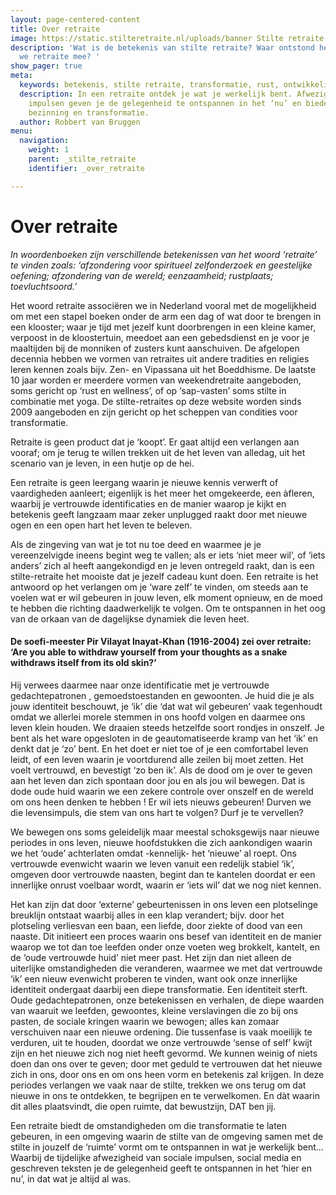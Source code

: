 ```yaml
---
layout: page-centered-content
title: Over retraite
image: https://static.stilteretraite.nl/uploads/banner Stilte retraite.jpg
description: 'Wat is de betekenis van stilte retraite? Waar ontstond het? Waar associeren
  we retraite mee? '
show_pager: true
meta:
  keywords: betekenis, stilte retraite, transformatie, rust, ontwikkeling
  description: In een retraite ontdek je wat je werkelijk bent. Afwezigheid van sociale
    impulsen geven je de gelegenheid te ontspannen in het ‘nu’ en bieden ruimte voor
    bezinning en transformatie.
  author: Robbert van Bruggen
menu:
  navigation:
    weight: 1
    parent: _stilte_retraite
    identifier: _over_retraite

---
```

# Over retraite

_In woordenboeken zijn verschillende betekenissen van het woord ‘retraite’ te vinden zoals: ‘afzondering voor spiritueel zelfonderzoek en geestelijke oefening; afzondering van de wereld; eenzaamheid; rustplaats; toevluchtsoord.’_

Het woord retraite associëren we in Nederland vooral met de mogelijkheid om met een stapel boeken onder de arm een dag of wat door te brengen in een klooster; waar je tijd met jezelf kunt doorbrengen in een kleine kamer, verpoost in de kloostertuin, meedoet aan een gebedsdienst en je voor je maaltijden bij de monniken of zusters kunt aanschuiven. De afgelopen decennia hebben we vormen van retraites uit andere tradities en religies leren kennen zoals bijv. Zen- en Vipassana uit het Boeddhisme. De laatste 10 jaar worden er meerdere vormen van weekendretraite aangeboden, soms gericht op ‘rust en wellness’, of op ‘sap-vasten’ soms stilte in combinatie met yoga. De stilte-retraites op deze website worden sinds 2009 aangeboden en zijn gericht op het scheppen van condities voor transformatie.

Retraite is geen product dat je ‘koopt’. Er gaat altijd een verlangen aan vooraf; om je terug te willen trekken uit de het leven van alledag, uit het scenario van je leven, in een hutje op de hei.

Een retraite is geen leergang waarin je nieuwe kennis verwerft of vaardigheden aanleert; eigenlijk is het meer het omgekeerde, een àfleren, waarbij je vertrouwde identificaties en de manier waarop je kijkt en betekenis geeft langzaam maar zeker unplugged raakt door met nieuwe ogen en een open hart het leven te beleven.

Als de zingeving van wat je tot nu toe deed en waarmee je je vereenzelvigde ineens begint weg te vallen; als er iets ‘niet meer wil’, of ‘iets anders’ zich al heeft aangekondigd en je leven ontregeld raakt, dan is een stilte-retraite het mooiste dat je jezelf cadeau kunt doen. Een retraite is het antwoord op het verlangen om je ‘ware zelf’ te vinden, om steeds aan te voelen wat er wil gebeuren in jouw leven, elk moment opnieuw, en de moed te hebben die richting daadwerkelijk te volgen. Om te ontspannen in het oog van de orkaan van de dagelijkse dynamiek die leven heet.

#### De soefi-meester Pir Vilayat Inayat-Khan (1916-2004) zei over retraite: ‘Are you able to withdraw yourself from your thoughts as a snake withdraws itself from its old skin?’

Hij verwees daarmee naar onze identificatie met je vertrouwde gedachtepatronen , gemoedstoestanden en gewoonten. Je huid die je als jouw identiteit beschouwt, je ‘ik’ die ‘dat wat wil gebeuren’ vaak tegenhoudt omdat we allerlei morele stemmen in ons hoofd volgen en daarmee ons leven klein houden. We draaien steeds hetzelfde soort rondjes in onszelf. Je bent als het ware opgesloten in de geautomatiseerde kramp van het ‘ik’ en denkt dat je ‘zo’ bent. En het doet er niet toe of je een comfortabel leven leidt, of een leven waarin je voortdurend alle zeilen bij moet zetten. Het voelt vertrouwd, en bevestigt ‘zo ben ik’. Als de dood om je over te geven aan het leven dan zich spontaan door jou en als jou wil bewegen. Dat is dode oude huid waarin we een zekere controle over onszelf en de wereld om ons heen denken te hebben ! Er wil iets nieuws gebeuren! Durven we die levensimpuls, die stem van ons hart te volgen? Durf je te vervellen?

We bewegen ons soms geleidelijk maar meestal schoksgewijs naar nieuwe periodes in ons leven, nieuwe hoofdstukken die zich aankondigen waarin we het ‘oude’ achterlaten omdat -kennelijk- het ‘nieuwe’ al roept. Ons vertrouwde evenwicht waarin we leven vanuit een redelijk stabiel ‘ik’, omgeven door vertrouwde naasten, begint dan te kantelen doordat er een innerlijke onrust voelbaar wordt, waarin er ‘iets wil’ dat we nog niet kennen.

Het kan zijn dat door ‘externe’ gebeurtenissen in ons leven een plotselinge breuklijn ontstaat waarbij alles in een klap verandert; bijv. door het plotseling verliesvan een baan, een liefde, door ziekte of dood van een naaste. Dit initieert een proces waarin ons besef van identiteit en de manier waarop we tot dan toe leefden onder onze voeten weg brokkelt, kantelt, en de ‘oude vertrouwde huid’ niet meer past. Het zijn dan niet alleen de uiterlijke omstandigheden die veranderen, waarmee we met dat vertrouwde ‘ik’ een nieuw evenwicht proberen te vinden, want ook onze innerlijke identiteit ondergaat daarbij een diepe transformatie. Een identiteit sterft. Oude gedachtepatronen, onze betekenissen en verhalen, de diepe waarden van waaruit we leefden, gewoontes, kleine verslavingen die zo bij ons pasten, de sociale kringen waarin we bewogen; alles kan zomaar verschuiven naar een nieuwe ordening. Die tussenfase is vaak moeilijk te verduren, uit te houden, doordat we onze vertrouwde ‘sense of self’ kwijt zijn en het nieuwe zich nog niet heeft gevormd. We kunnen weinig of niets doen dan ons over te geven; door met geduld te vertrouwen dat het nieuwe zich in ons, door ons en om ons heen vorm en betekenis zal krijgen. In deze periodes verlangen we vaak naar de stilte, trekken we ons terug om dat nieuwe in ons te ontdekken, te begrijpen en te verwelkomen. En dàt waarin dit alles plaatsvindt, die open ruimte, dat bewustzijn, DAT ben jij.

Een retraite biedt de omstandigheden om die transformatie te laten gebeuren, in een omgeving waarin de stilte van de omgeving samen met de stilte in jouzelf de ‘ruimte’ vormt om te ontspannen in wat je werkelijk bent… Waarbij de tijdelijke afwezigheid van sociale impulsen, social media en geschreven teksten je de gelegenheid geeft te ontspannen in het ‘hier en nu’, in dat wat je altijd al was.
